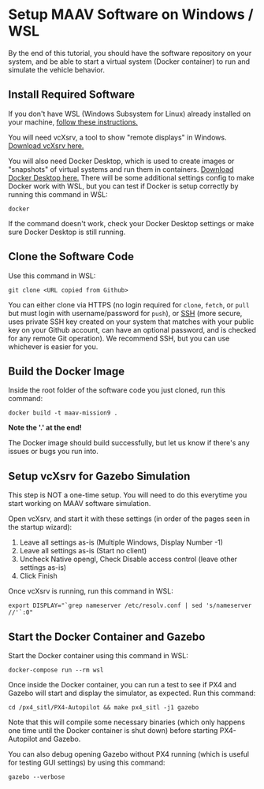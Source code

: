 # Setup MAAV Software on Windows / WSL

By the end of this tutorial, you should have the software repository on your system, and be able to start a virtual system (Docker container) to run and simulate the vehicle behavior.

## Install Required Software

If you don't have WSL (Windows Subsystem for Linux) already installed on your machine, [follow these instructions.](https://eecs280staff.github.io/p1-stats/setup_wsl.html)

You will need vcXsrv, a tool to show "remote displays" in Windows. [Download vcXsrv here.](https://sourceforge.net/projects/vcxsrv/)

You will also need Docker Desktop, which is used to create images or "snapshots" of virtual systems and run them in containers. [Download Docker Desktop here.](https://docs.docker.com/get-docker/) There will be some additional settings config to make Docker work with WSL, but you can test if Docker is setup correctly by running this command in WSL:
```
docker
```

If the command doesn't work, check your Docker Desktop settings or make sure Docker Desktop is still running.

## Clone the Software Code

Use this command in WSL:
```
git clone <URL copied from Github>
```

You can either clone via HTTPS (no login required for `clone`, `fetch`, or `pull` but must login with username/password for `push`), or [SSH](https://docs.github.com/en/github/authenticating-to-github/connecting-to-github-with-ssh/generating-a-new-ssh-key-and-adding-it-to-the-ssh-agent) (more secure, uses private SSH key created on your system that matches with your public key on your Github account, can have an optional password, and is checked for any remote Git operation). We recommend SSH, but you can use whichever is easier for you.

## Build the Docker Image

Inside the root folder of the software code you just cloned, run this command:
```
docker build -t maav-mission9 .
```
**Note the '.' at the end!**

The Docker image should build successfully, but let us know if there's any issues or bugs you run into.

## Setup vcXsrv for Gazebo Simulation

This step is NOT a one-time setup. You will need to do this everytime you start working on MAAV software simulation.

Open vcXsrv, and start it with these settings (in order of the pages seen in the startup wizard):
1. Leave all settings as-is (Multiple Windows, Display Number -1)
2. Leave all settings as-is (Start no client)
3. Uncheck Native opengl, Check Disable access control (leave other settings as-is)
4. Click Finish

Once vcXsrv is running, run this command in WSL:
```
export DISPLAY="`grep nameserver /etc/resolv.conf | sed 's/nameserver //'`:0"
```

## Start the Docker Container and Gazebo

Start the Docker container using this command in WSL:
```
docker-compose run --rm wsl
```

Once inside the Docker container, you can run a test to see if PX4 and Gazebo will start and display the simulator, as expected. Run this command:
```
cd /px4_sitl/PX4-Autopilot && make px4_sitl -j1 gazebo
```
Note that this will compile some necessary binaries (which only happens one time until the Docker container is shut down) before starting PX4-Autopilot and Gazebo.

You can also debug opening Gazebo without PX4 running (which is useful for testing GUI settings) by using this command:
```
gazebo --verbose
```
